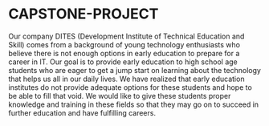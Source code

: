 # CAPSTONE-PROJECT
Our company DITES (Development Institute of Technical Education and Skill) comes from a background of young technology enthusiasts who believe there is not enough options in early education to prepare for a career in IT. Our goal is to provide early education to high school age students who are eager to get a jump start on learning about the technology that helps us all in our daily lives. We have realized that early education institutes do not provide adequate options for these students and hope to be able to fill that void. We would like to give these students proper knowledge and training in these fields so that they may go on to succeed in further education and have fulfilling careers. 
